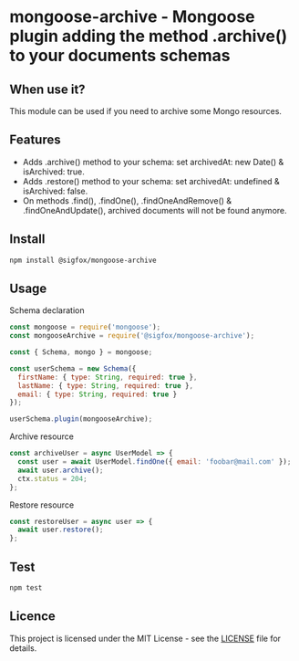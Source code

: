 # mongoose-archive - Mongoose plugin adding the method .archive() to your documents schemas

## When use it?

This module can be used if you need to archive some Mongo resources.

## Features

- Adds .archive() method to your schema: set archivedAt: new Date() & isArchived: true.
- Adds .restore() method to your schema: set archivedAt: undefined & isArchived: false.
- On methods .find(), .findOne(), .findOneAndRemove() & .findOneAndUpdate(), archived documents will not be found anymore.

## Install

```bash
npm install @sigfox/mongoose-archive
```

## Usage

Schema declaration

```javascript
const mongoose = require('mongoose');
const mongooseArchive = require('@sigfox/mongoose-archive');

const { Schema, mongo } = mongoose;

const userSchema = new Schema({
  firstName: { type: String, required: true },
  lastName: { type: String, required: true },
  email: { type: String, required: true }
});

userSchema.plugin(mongooseArchive);
```

Archive resource

```javascript
const archiveUser = async UserModel => {
  const user = await UserModel.findOne({ email: 'foobar@mail.com' });
  await user.archive();
  ctx.status = 204;
};
```

Restore resource

```javascript
const restoreUser = async user => {
  await user.restore();
};
```

## Test

```bash
npm test
```

## Licence

This project is licensed under the MIT License - see the [LICENSE](https://gitlab.partners.sigfox.com/sigfox/flive-app/blob/master/LICENSE) file for details.
